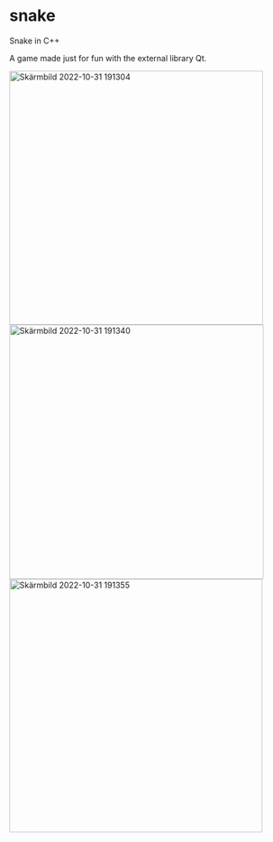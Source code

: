 # snake
Snake in C++

A game made just for fun with the external library Qt. 

<img width="450" alt="Skärmbild 2022-10-31 191304" src="https://user-images.githubusercontent.com/78786414/199080505-05efed32-5db9-4d6b-8fb0-262f32d08471.png">
<img width="451" alt="Skärmbild 2022-10-31 191340" src="https://user-images.githubusercontent.com/78786414/199080512-e4af937e-7b3e-49a5-bfae-dabfed4c751a.png">
<img width="449" alt="Skärmbild 2022-10-31 191355" src="https://user-images.githubusercontent.com/78786414/199080523-a81b5a71-b59b-4a49-ac43-259181eebf84.png">
